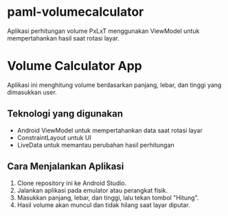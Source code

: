 # paml-volumecalculator
Aplikasi perhitungan volume PxLxT menggunakan ViewModel untuk mempertahankan hasil saat rotasi layar.

# Volume Calculator App
Aplikasi ini menghitung volume berdasarkan panjang, lebar, dan tinggi yang dimasukkan user.

## Teknologi yang digunakan
- Android ViewModel untuk mempertahankan data saat rotasi layar
- ConstraintLayout untuk UI
- LiveData untuk memantau perubahan hasil perhitungan

## Cara Menjalankan Aplikasi
1. Clone repository ini ke Android Studio.
2. Jalankan aplikasi pada emulator atau perangkat fisik.
3. Masukkan panjang, lebar, dan tinggi, lalu tekan tombol "Hitung".
4. Hasil volume akan muncul dan tidak hilang saat layar diputar.
